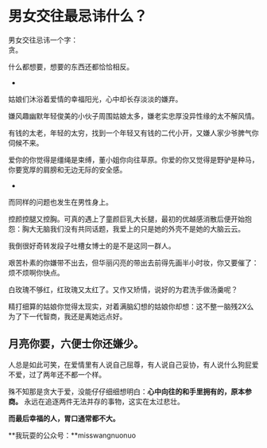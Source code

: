 # 男女交往最忌讳什么？

男女交往忌讳一个字：  
贪。  

什么都想要，想要的东西还都恰恰相反。  

-  

姑娘们沐浴着爱情的幸福阳光，心中却长存淡淡的嫌弃。

嫌风趣幽默年轻俊美的小伙子周围姑娘太多，嫌老实忠厚没异性缘的太不解风情。

有钱的太老，年轻的太穷，找到一个年轻又有钱的二代小开，又嫌人家少爷脾气你伺候不来。

爱你的你觉得是缰绳是束缚，董小姐你向往草原。你爱的你又觉得是野驴是种马，你要宽厚的肩膀和无边无际的安全感。  

-  

而同样的问题也发生在男性身上。

控颜控腿又控胸。可真的遇上了童颜巨乳大长腿，最初的优越感消散后便开始抱怨：胸大无脑我们没有共同话题，我爱上的只是她的外壳不是她的大脑云云。

我倒很好奇转发段子吐槽女博士的是不是这同一群人。

艰苦朴素的你嫌带不出去，但华丽闪亮的带出去前得先画半小时妆，你又要催了：烦不烦啊你快点。  

白玫瑰不够红，红玫瑰又太红了。又作又矫情，说好的为君洗手做汤羹呢？

精打细算的姑娘你觉得太现实，对着满脑幻想的姑娘你却想：这不整一脑残2X么为了下一代智商，我还是离她远点好。

**月亮你要，六便士你还嫌少。**  
-  

人总是如此可笑，在爱情里有人说自己屈尊，有人说自己妥协，有人说什么狗屁爱不爱，过了两年还不都一个样。  

殊不知那是贪大于爱，没能仔仔细细想明白：**心中向往的和手里拥有的，原本参商。** 永远在追逐两件无法并存的事物，这实在太过悲壮。  

**而最后幸福的人，胃口通常都不大。**

**我玩耍的公众号：**misswangnuonuo